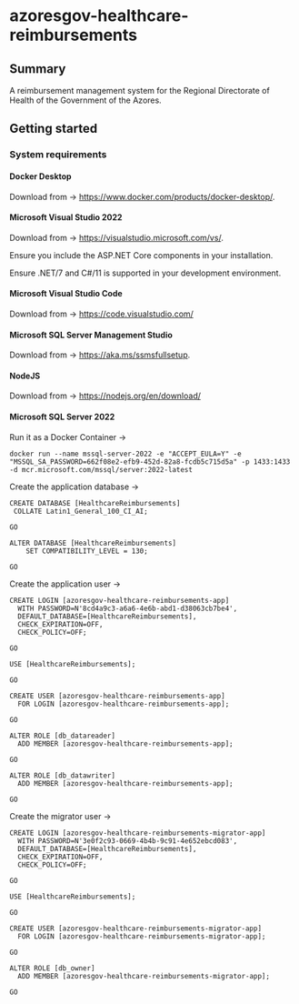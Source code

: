 # azoresgov-healthcare-reimbursements

## Summary

A reimbursement management system for the Regional Directorate of Health of the Government of the Azores.

## Getting started

### System requirements

#### Docker Desktop

Download from → https://www.docker.com/products/docker-desktop/.

#### Microsoft Visual Studio 2022

Download from → https://visualstudio.microsoft.com/vs/.

Ensure you include the ASP.NET Core components in your installation.

Ensure .NET/7 and C#/11 is supported in your development environment.

#### Microsoft Visual Studio Code

Download from → https://code.visualstudio.com/

#### Microsoft SQL Server Management Studio

Download from → https://aka.ms/ssmsfullsetup.

#### NodeJS

Download from → https://nodejs.org/en/download/

#### Microsoft SQL Server 2022

Run it as a Docker Container →

```
docker run --name mssql-server-2022 -e "ACCEPT_EULA=Y" -e "MSSQL_SA_PASSWORD=662f08e2-efb9-452d-82a8-fcdb5c715d5a" -p 1433:1433 -d mcr.microsoft.com/mssql/server:2022-latest
```

Create the application database →

```
CREATE DATABASE [HealthcareReimbursements]
 COLLATE Latin1_General_100_CI_AI;

GO

ALTER DATABASE [HealthcareReimbursements] 
    SET COMPATIBILITY_LEVEL = 130;

GO
```

Create the application user →

```
CREATE LOGIN [azoresgov-healthcare-reimbursements-app] 
  WITH PASSWORD=N'8cd4a9c3-a6a6-4e6b-abd1-d38063cb7be4', 
  DEFAULT_DATABASE=[HealthcareReimbursements], 
  CHECK_EXPIRATION=OFF, 
  CHECK_POLICY=OFF;

GO

USE [HealthcareReimbursements];

GO

CREATE USER [azoresgov-healthcare-reimbursements-app] 
  FOR LOGIN [azoresgov-healthcare-reimbursements-app];

GO

ALTER ROLE [db_datareader] 
  ADD MEMBER [azoresgov-healthcare-reimbursements-app];

GO

ALTER ROLE [db_datawriter] 
  ADD MEMBER [azoresgov-healthcare-reimbursements-app];

GO
```

Create the migrator user →

```
CREATE LOGIN [azoresgov-healthcare-reimbursements-migrator-app] 
  WITH PASSWORD=N'3e0f2c93-0669-4b4b-9c91-4e652ebcd083', 
  DEFAULT_DATABASE=[HealthcareReimbursements], 
  CHECK_EXPIRATION=OFF, 
  CHECK_POLICY=OFF;

GO

USE [HealthcareReimbursements];

GO

CREATE USER [azoresgov-healthcare-reimbursements-migrator-app] 
  FOR LOGIN [azoresgov-healthcare-reimbursements-migrator-app];

GO

ALTER ROLE [db_owner] 
  ADD MEMBER [azoresgov-healthcare-reimbursements-migrator-app];

GO
```
